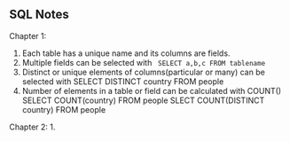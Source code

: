 ## SQL Notes

Chapter 1:
1. Each table has a unique name and its columns are fields.
2. Multiple fields can be selected with
  ``` SELECT a,b,c FROM tablename```
3. Distinct or unique elements of columns(particular or many) can be selected with 
      SELECT DISTINCT country FROM people
4. Number of elements in a table or field can be calculated with COUNT()
      SELECT COUNT(country) FROM people
      SLECT COUNT(DISTINCT country) FROM people

Chapter 2:
1.
